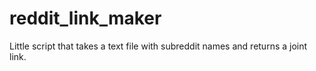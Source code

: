 # reddit_link_maker
 
Little script that takes a text file with subreddit names and returns a joint link.
